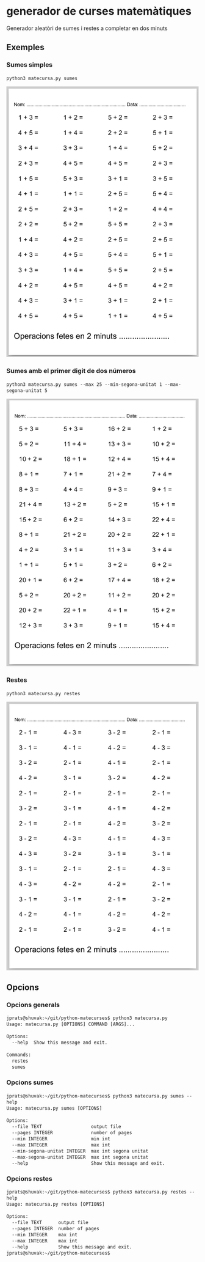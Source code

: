 # generador de curses matemàtiques

Generador aleatòri de sumes i restes a completar en dos minuts

## Exemples

### Sumes simples

```
python3 matecursa.py sumes
```

![sumes](img/exemple_sumes.png)

### Sumes amb el primer digit de dos números

```
python3 matecursa.py sumes --max 25 --min-segona-unitat 1 --max-segona-unitat 5
```

![sumes](img/exemple_sumes_2d1d.png)

### Restes

```
python3 matecursa.py restes
```

![restes](img/exemple_restes.png)

## Opcions

### Opcions generals

```
jprats@shuvak:~/git/python-matecurses$ python3 matecursa.py 
Usage: matecursa.py [OPTIONS] COMMAND [ARGS]...

Options:
  --help  Show this message and exit.

Commands:
  restes
  sumes
```
### Opcions sumes

```
jprats@shuvak:~/git/python-matecurses$ python3 matecursa.py sumes --help
Usage: matecursa.py sumes [OPTIONS]

Options:
  --file TEXT                  output file
  --pages INTEGER              number of pages
  --min INTEGER                min int
  --max INTEGER                max int
  --min-segona-unitat INTEGER  max int segona unitat
  --max-segona-unitat INTEGER  max int segona unitat
  --help                       Show this message and exit.
```
### Opcions restes

```
jprats@shuvak:~/git/python-matecurses$ python3 matecursa.py restes --help
Usage: matecursa.py restes [OPTIONS]

Options:
  --file TEXT      output file
  --pages INTEGER  number of pages
  --min INTEGER    max int
  --max INTEGER    max int
  --help           Show this message and exit.
jprats@shuvak:~/git/python-matecurses$ 
```